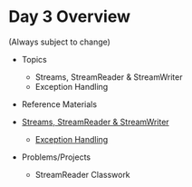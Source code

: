 # Day 3 Overview

(Always subject to change)

- Topics
  - Streams, StreamReader & StreamWriter
  - Exception Handling
- Reference Materials
- [Streams, StreamReader & StreamWriter](https://docs.google.com/a/wecancodeit.org/presentation/d/1L3v03UQC6jL9vl9xOTZtoWICNm9kCFvchOHImsw75X0/edit?usp=sharing)

  - [Exception Handling](https://docs.google.com/presentation/d/1eopuNu6enOy67_P2IXhjINhHA1EKoXsXtH4yEMhsbo4/edit?usp=sharing)
  
- Problems/Projects
  - StreamReader Classwork
